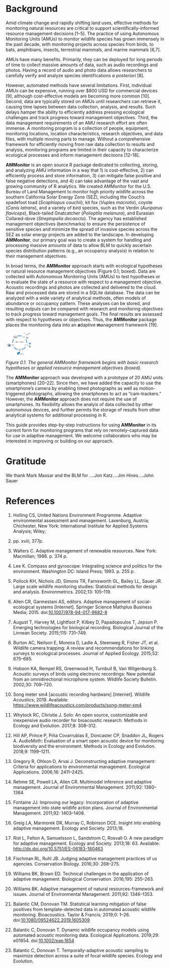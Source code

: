 Background
==========

Amid climate change and rapidly shifting land uses, effective methods
for monitoring natural resources are critical to support
scientifically-informed resource management decisions \[1–5\]. The
practice of using Autonomous Monitoring Units (AMUs) to monitor wildlife
species has grown immensely in the past decade, with monitoring projects
across species from birds, to bats, amphibians, insects, terrestrial
mammals, and marine mammals \[6,7\].

AMUs have many benefits. Primarily, they can be deployed for long
periods of time to collect massive amounts of data, such as audio
recordings and photos. Having a record of audio and photo data allows
researchers to carefully verify and analyze species identifications *a
posteriori* \[8\].

However, automated methods have several limitations. First, individual
AMUs can be expensive, running over $800 USD for commercial devices
\[9\], although cost-effective models are becoming more common \[10\].
Second, data are typically stored on AMUs until researchers can retrieve
it, causing time lapses between data collection, analysis, and results.
Such delays hamper the ability to efficiently address pressing
ecological challenges and track progress toward management objectives.
Third, the data management requirements of an AMU research effort are
often immense. A monitoring program is a collection of people,
equipment, monitoring locations, location characteristics, research
objectives, and data files, with multiple moving parts to manage.
Without a comprehensive framework for efficiently moving from raw data
collection to results and analysis, monitoring programs are limited in
their capacity to characterize ecological processes and inform
management decisions \[12–18\].

**AMMonitor** is an open source R package dedicated to collecting,
storing, and analyzing AMU information in a way that 1) is
cost-effective, 2) can efficiently process and store information, 3) can
mitigate false positive and false negative detections, and 4) can take
advantage of the vast and growing community of R analytics. We created
AMMonitor for the U.S. Bureau of Land Management to monitor high
priority wildlife across the southern California Solar Energy Zone
(SEZ), including the Couch’s spadefoot toad (*Scaphiopus couchii*), kit
fox (*Vuples macrotis*), coyote (*Canis latrans*), and a variety of bird
species, such as the Verdin (*Auriparus flaviceps*), Black-tailed
Gnatcatcher (*Polioptila melanura*), and Eurasian Collared-dove
(*Streptopelia decaocto*). The agency has established management
objectives (benchmarks) to ensure the persistence of sensitive species
and minimize the spread of invasive species across the SEZ as solar
energy projects are added to the landscape. In developing **AMMonitor**,
our primary goal was to create a system for handling and processing
massive amounts of data to allow BLM to quickly ascertain species
distribution patterns (e.g., an occupancy analysis) in relation to their
management objectives.

In broad terms, the **AMMonitor** approach starts with ecological
hypotheses or natural resource management objectives (Figure 0.1;
boxed). Data are collected with Autonomous Monitoring Units (AMUs) to
test hypotheses or to evaluate the state of a resource with respect to a
management objective. Acoustic recordings and photos are collected and
delivered to the cloud. Raw and processed data are stored in a SQLite
database. The data can be analyzed with a wide variety of analytical
methods, often models of abundance or occupancy pattern. These analyses
can be stored, and resulting outputs can be compared with research and
monitoring objectives to track progress toward management goals. The
final results are assessed with respect to hypotheses or objectives.
Thus, the **AMMonitor** package places the monitoring data into an
**a**daptive **m**anagement framework \[19\].

<img src="Chap0_Figs/fig1.png" width="81" style="display: block; margin: auto auto auto 0;" />

*Figure 0.1. The general AMMonitor framework begins with basic research
hypotheses or applied resource management objectives (boxed).*

The **AMMonitor** approach was developed with a prototype of 20 AMU
units (smartphones) \[20–22\]. Since then, we have added the capacity to
use the smartphone’s camera by enabling timed photographs as well as
motion-triggered photographs, allowing the smartphones to act as
“cam-trackers.” However, the **AMMonitor** approach does not require the
use of smartphones. Its flexibility allows the analyis of data collected
by other autonomous devices, and further permits the storage of results
from other analytical systems for additional processing in R.

This guide provides step-by-step instructions for using **AMMonitor** in
its current form for monitoring programs that rely on remotely-captured
data for use in adaptive management. We welcome collaborators who may be
interested in improving or building on our approach.

Gratitude
=========

We thank Mark Massar and the BLM for ….Jon Katz….Jim Hines….John Sauer

References
==========

1. Holling CS, United Nations Environment Programme. Adaptive
environmental assessment and management. Laxenburg, Austria; Chichester,
New York: International Institute for Applied Systems Analysis; Wiley;
1978. pp. xviii, 377p.

2. Walters C. Adaptive management of renewable resources. New York:
Macmillan; 1986. p. 374 p.

3. Lee K. Compass and gyroscope: Integrating science and politics for
the environment. Washington DC: Island Press; 1993. p. 255 p.

4. Pollock KH, Nichols JD, Simons TR, Farnsworth GL, Bailey LL, Sauer
JR. Large scale wildlife monitoring studies: Statistical methods for
design and analysis. Environmetrics. 2002;13: 105–119.

5. Allen CR, Garmestani AS, editors. Adaptive management of
social-ecological systems \[Internet\]. Springer Science Mathplus
Business Media; 2015.
doi:[10.1007/978-94-017-9682-8](https://doi.org/10.1007/978-94-017-9682-8)

6. August T, Harvey M, Lightfoot P, Kilbey D, Papadopoulos T, Jepson P.
Emerging technologies for biological recording. Biological Journal of
the Linnean Society. 2015;115: 731–749.

7. Burton AC, Neilson E, Moreira D, Ladle A, Steenweg R, Fisher JT, et
al. Wildlife camera trapping: A review and recommendations for linking
surveys to ecological processes. Journal of Applied Ecology. 2015;52:
675–685.

8. Hobson KA, Rempel RS, Greenwood H, Turnbull B, Van Wilgenburg S.
Acoustic surveys of birds using electronic recordings: New potential
from an omnidirectional microphone system. Wildlife Society Bulletin.
2002;30: 709–720.

9. Song meter sm4 \[acoustic recording hardware\] \[Internet\]. Wildlife
Acoustics; 2019. Available:
<https://www.wildlifeacoustics.com/products/song-meter-sm4>

10. Whytock RC, Christie J. Solo: An open source, customizable and
inexpensive audio recorder for bioacoustic research. Methods in Ecology
and Evolution. 2017;8: 308–312.

11. Hill AP, Prince P, Piña Covarrubias E, Doncaster CP, Snaddon JL,
Rogers A. AudioMoth: Evaluation of a smart open acoustic device for
monitoring biodiversity and the environment. Methods in Ecology and
Evolution. 2018;9: 1199–1211.

12. Gregory R, Ohlson D, Arvai J. Deconstructing adaptive management:
Criteria for applications to environmental management. Ecological
Applications. 2006;16: 2411–2425.

13. Rehme SE, Powell LA, Allen CR. Multimodel inference and adaptive
management. Journal of Environmental Management. 2011;92: 1360–1364.

14. Fontaine JJ. Improving our legacy: Incorporation of adaptive
management into state wildlife action plans. Journal of Environmental
Management. 2011;92: 1403–1408.

15. Greig LA, Marmorek DR, Murray C, Robinson DCE. Insight into enabling
adaptive management. Ecology and Society. 2013;18.

16. Rist L, Felton A, Samuelsson L, Sandstrom C, Rosvall O. A new
paradigm for adaptive management. Ecology and Society. 2013;18: 63.
Available: <http://dx.doi.org/10.5751/ES-06183-180463>

17. Fischman RL, Ruhl JB. Judging adaptive management practices of us
agencies. Conservation Biology. 2016;30: 268–275.

18. Williams BK, Brown ED. Technical challenges in the application of
adaptive management. Biological Conservation. 2016;195: 255–263.

19. Williams BK. Adaptive management of natural resources-framework and
issues. Journal of Environmental Management. 2011;92: 1346–1353.

20. Balantic CM, Donovan TM. Statistical learning mitigation of false
positives from template-detected data in automated acoustic wildlife
monitoring. Bioacoustics. Taylor & Francis; 2019;0: 1–26.
doi:[10.1080/09524622.2019.1605309](https://doi.org/10.1080/09524622.2019.1605309)

21. Balantic C, Donovan T. Dynamic wildlife occupancy models using
automated acoustic monitoring data. Ecological Applications. 2019;29:
e01854. doi:[10.1002/eap.1854](https://doi.org/10.1002/eap.1854)

22. Balantic C, Donovan T. Temporally-adaptive acoustic sampling to
maximize detection across a suite of focal wildlife species. Ecology and
Evolution.
